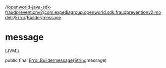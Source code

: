 //[openworld-java-sdk-fraudpreventionv2](../../../../index.md)/[com.expediagroup.openworld.sdk.fraudpreventionv2.models](../../index.md)/[Error](../index.md)/[Builder](index.md)/[message](message.md)

# message

[JVM]\

public final [Error.Builder](index.md)[message](message.md)([String](https://docs.oracle.com/javase/8/docs/api/java/lang/String.html)message)
